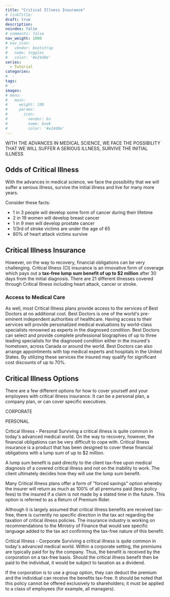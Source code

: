 ```yaml
---
title: "Critical Illness Insurance"
# linkTitle:
draft: true
description: 
noindex: false
# comments: false
nav_weight: 1000
# nav_icon:
#   vendor: bootstrap
#   name: toggles
#   color: '#e24d0e'
series:
  - Tutorial
categories:
#  - 
tags:
#  - 
images:
# menu:
#   main:
#     weight: 100
#     params:
#       icon:
#         vendor: bs
#         name: book
#         color: '#e24d0e'
---
```


WITH THE ADVANCES IN MEDICAL SCIENCE, WE FACE THE POSSIBILITY THAT WE WILL SUFFER A SERIOUS ILLNESS, SURVIVE THE INITIAL ILLNESS

<!--more-->
## Odds of Critical Illness

With the advances in medical science, we face the possibility that we will suffer a serious illness, survive the initial illness and live for many more years.

Consider these facts:

- 1 in 3 people will develop some form of cancer during their lifetime
- 2 in 19 women will develop breast cancer
- 1 in 9 men will develop prostate cancer
- 1/3rd of stroke victims are under the age of 65
- 80% of heart attack victims survive

## Critical Illness Insurance

However, on the way to recovery, financial obligations can be very challenging. Critical Illness (CI) insurance is an innovative form of coverage which pays out a **tax-free lump sum benefit of up to $2 million** after 30 days from the initial diagnosis. There are 21 different illnesses covered through Critical Illness including heart attack, cancer or stroke.

### Access to Medical Care

As well, most Critical Illness plans provide access to the services of Best Doctors at no additional cost. Best Doctors is one of the world's pre-eminent independent authorities of healthcare. Having access to their services will provide personalized medical evaluations by world-class specialists renowned as experts in the diagnosed condition. Best Doctors can select and provide complete professional biographies of up to three leading specialists for the diagnosed condition either in the insured's hometown, across Canada or around the world. Best Doctors can also arrange appointments with top medical experts and hospitals in the United States. By utilizing these services the insured may qualify for significant cost discounts of up to 70%.

## Critical Illness Options

There are a few different options for how to cover yourself and your employees with critical illness insurance. It can be a personal plan, a company plan, or can cover specific executives.

CORPORATE

PERSONAL

Critical Illness - Personal
Surviving a critical illness is quite common in today's advanced medical world.
On the way to recovery, however, the financial obligations can be very difficult to cope with. Critical illness insurance is a product that has been designed to cover these financial obligations with a lump sum of up to $2 million.

A lump sum benefit is paid directly to the client tax-free upon medical diagnosis of a covered critical illness and not on the inability to work. The client ultimately decides how they will use the lump sum benefit.

Many Critical Illness plans offer a form of "forced savings" option whereby the insurer will return as much as 100% of all premiums paid (less policy fees) to the insured if a claim is not made by a stated time in the future. This option is referred to as a Return of Premium Rider.

Although it is largely assumed that critical illness benefits are received tax-free, there is currently no specific direction in the tax act regarding the taxation of critical illness policies. The insurance industry is working on recommendations to the Ministry of Finance that would see specific language added to the tax act confirming the tax-free nature of this benefit.

Critical Illness - Corporate
Surviving a critical illness is quite common in today's advanced medical world.
Within a corporate setting, the premiums are typically paid for by the company. Thus, the benefit is received by the corporation on a tax-free basis. Should the critical illness benefit then be paid to the individual, it would be subject to taxation as a dividend.

If the corporation is to use a group option, they can deduct the premium and the individual can receive the benefits tax-free. It should be noted that this policy cannot be offered exclusively to shareholders; it must be applied to a class of employees (for example, all managers).
